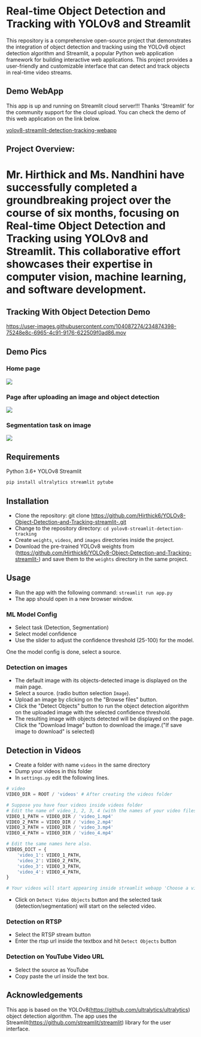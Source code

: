 # Real-time Object Detection and Tracking with YOLOv8 and Streamlit

This repository is a comprehensive open-source project that demonstrates the integration of object detection and tracking using the YOLOv8 object detection algorithm and Streamlit, a popular Python web application framework for building interactive web applications. This project provides a user-friendly and customizable interface that can detect and track objects in real-time video streams.

## Demo WebApp

This app is up and running on Streamlit cloud server!!! Thanks 'Streamlit' for the community support for the cloud upload. You can check the demo of this web application on the link below.

[yolov8-streamlit-detection-tracking-webapp](https://codingmantras-yolov8-streamlit-detection-tracking-app-njcqjg.streamlit.app/)

## Project Overview:

# Mr. Hirthick and Ms. Nandhini have successfully completed a groundbreaking project over the course of six months, focusing on Real-time Object Detection and Tracking using YOLOv8 and Streamlit. This collaborative effort showcases their expertise in computer vision, machine learning, and software development.





## Tracking With Object Detection Demo

<https://user-images.githubusercontent.com/104087274/234874398-75248e8c-6965-4c91-9176-622509f0ad86.mov>

## Demo Pics

### Home page

<img src="https://github.com/Hirthick6/YOLOv8-Object-Detection-and-Tracking-streamlit-/blob/main/assets/pic1.png" >

### Page after uploading an image and object detection

<img src="https://github.com/Hirthick6/YOLOv8-Object-Detection-and-Tracking-streamlit-/blob/main/assets/pic3.png" >

### Segmentation task on image

<img src="https://github.com/Hirthick6/YOLOv8-Object-Detection-and-Tracking-streamlit-/blob/main/assets/segmentation.png" >

## Requirements

Python 3.6+
YOLOv8
Streamlit

```bash
pip install ultralytics streamlit pytube
```

## Installation

- Clone the repository: git clone <https://github.com/Hirthick6/YOLOv8-Object-Detection-and-Tracking-streamlit-.git>
- Change to the repository directory: `cd yolov8-streamlit-detection-tracking`
- Create `weights`, `videos`, and `images` directories inside the project.
- Download the pre-trained YOLOv8 weights from (https://github.com/Hirthick6/YOLOv8-Object-Detection-and-Tracking-streamlit-) and save them to the `weights` directory in the same project.

## Usage

- Run the app with the following command: `streamlit run app.py`
- The app should open in a new browser window.

### ML Model Config

- Select task (Detection, Segmentation)
- Select model confidence
- Use the slider to adjust the confidence threshold (25-100) for the model.

One the model config is done, select a source.

### Detection on images

- The default image with its objects-detected image is displayed on the main page.
- Select a source. (radio button selection `Image`).
- Upload an image by clicking on the "Browse files" button.
- Click the "Detect Objects" button to run the object detection algorithm on the uploaded image with the selected confidence threshold.
- The resulting image with objects detected will be displayed on the page. Click the "Download Image" button to download the image.("If save image to download" is selected)

## Detection in Videos

- Create a folder with name `videos` in the same directory
- Dump your videos in this folder
- In `settings.py` edit the following lines.

```python
# video
VIDEO_DIR = ROOT / 'videos' # After creating the videos folder

# Suppose you have four videos inside videos folder
# Edit the name of video_1, 2, 3, 4 (with the names of your video files) 
VIDEO_1_PATH = VIDEO_DIR / 'video_1.mp4' 
VIDEO_2_PATH = VIDEO_DIR / 'video_2.mp4'
VIDEO_3_PATH = VIDEO_DIR / 'video_3.mp4'
VIDEO_4_PATH = VIDEO_DIR / 'video_4.mp4'

# Edit the same names here also.
VIDEOS_DICT = {
    'video_1': VIDEO_1_PATH,
    'video_2': VIDEO_2_PATH,
    'video_3': VIDEO_3_PATH,
    'video_4': VIDEO_4_PATH,
}

# Your videos will start appearing inside streamlit webapp 'Choose a video'.
```

- Click on `Detect Video Objects` button and the selected task (detection/segmentation) will start on the selected video.

### Detection on RTSP

- Select the RTSP stream button
- Enter the rtsp url inside the textbox and hit `Detect Objects` button

### Detection on YouTube Video URL

- Select the source as YouTube
- Copy paste the url inside the text box.

## Acknowledgements

This app is based on the YOLOv8(<https://github.com/ultralytics/ultralytics>) object detection algorithm. The app uses the Streamlit(<https://github.com/streamlit/streamlit>) library for the user interface.


